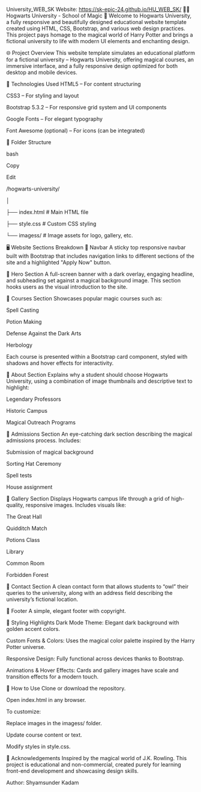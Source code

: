 University_WEB_SK Website: https://sk-epic-24.github.io/HU_WEB_SK/
🧙‍♂ Hogwarts University - School of Magic 🌟 Welcome to Hogwarts University, a fully responsive and beautifully designed educational website template created using HTML, CSS, Bootstrap, and various web design practices. This project pays homage to the magical world of Harry Potter and brings a fictional university to life with modern UI elements and enchanting design.

🌐 Project Overview This website template simulates an educational platform for a fictional university – Hogwarts University, offering magical courses, an immersive interface, and a fully responsive design optimized for both desktop and mobile devices.

🧩 Technologies Used HTML5 – For content structuring

CSS3 – For styling and layout

Bootstrap 5.3.2 – For responsive grid system and UI components

Google Fonts – For elegant typography

Font Awesome (optional) – For icons (can be integrated)

📁 Folder Structure

bash

Copy

Edit

/hogwarts-university/

│

├── index.html # Main HTML file

├── style.css # Custom CSS styling

└── imagess/ # Image assets for logo, gallery, etc.

🖥 Website Sections Breakdown 🔹 Navbar A sticky top responsive navbar built with Bootstrap that includes navigation links to different sections of the site and a highlighted "Apply Now" button.

🔹 Hero Section A full-screen banner with a dark overlay, engaging headline, and subheading set against a magical background image. This section hooks users as the visual introduction to the site.

🔹 Courses Section Showcases popular magic courses such as:

Spell Casting

Potion Making

Defense Against the Dark Arts

Herbology

Each course is presented within a Bootstrap card component, styled with shadows and hover effects for interactivity.

🔹 About Section Explains why a student should choose Hogwarts University, using a combination of image thumbnails and descriptive text to highlight:

Legendary Professors

Historic Campus

Magical Outreach Programs

🔹 Admissions Section An eye-catching dark section describing the magical admissions process. Includes:

Submission of magical background

Sorting Hat Ceremony

Spell tests

House assignment

🔹 Gallery Section Displays Hogwarts campus life through a grid of high-quality, responsive images. Includes visuals like:

The Great Hall

Quidditch Match

Potions Class

Library

Common Room

Forbidden Forest

🔹 Contact Section A clean contact form that allows students to “owl” their queries to the university, along with an address field describing the university’s fictional location.

🔹 Footer A simple, elegant footer with copyright.

🎨 Styling Highlights Dark Mode Theme: Elegant dark background with golden accent colors.

Custom Fonts & Colors: Uses the magical color palette inspired by the Harry Potter universe.

Responsive Design: Fully functional across devices thanks to Bootstrap.

Animations & Hover Effects: Cards and gallery images have scale and transition effects for a modern touch.

📌 How to Use Clone or download the repository.

Open index.html in any browser.

To customize:

Replace images in the imagess/ folder.

Update course content or text.

Modify styles in style.css.

🙌 Acknowledgements Inspired by the magical world of J.K. Rowling. This project is educational and non-commercial, created purely for learning front-end development and showcasing design skills.

Author: Shyamsunder Kadam
